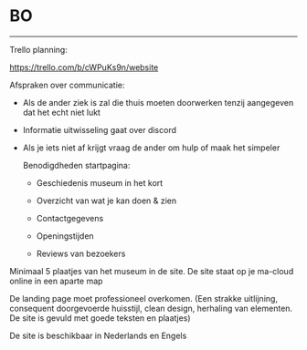 # BO
___

Trello planning:

https://trello.com/b/cWPuKs9n/website


Afspraken over communicatie: 

 

- Als de ander ziek is zal die thuis moeten doorwerken tenzij aangegeven dat het echt niet lukt 

- Informatie uitwisseling gaat over discord 

- Als je iets niet af krijgt vraag de ander om hulp of maak het simpeler  



	Benodigdheden startpagina:

	- Geschiedenis museum in het kort

  	- Overzicht van wat je kan doen & zien

    - Contactgegevens

    - Openingstijden 

    - Reviews van bezoekers

Minimaal 5 plaatjes van het museum in de site. De site staat op je ma-cloud online in een aparte map

De landing page moet professioneel overkomen. 
(Een strakke uitlijning, consequent doorgevoerde huisstijl, clean design, herhaling van elementen. 
De site is gevuld met goede teksten en plaatjes) 

De site is beschikbaar in Nederlands en Engels



